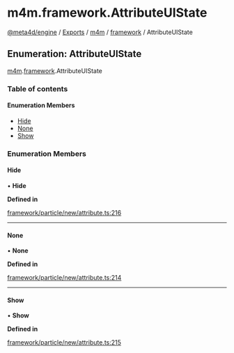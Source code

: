 # m4m.framework.AttributeUIState

[@meta4d/engine](../) / [Exports](../modules/) / [m4m](../modules/m4m.md) / [framework](../modules/m4m.framework.md) / AttributeUIState

## Enumeration: AttributeUIState

[m4m](../modules/m4m.md).[framework](../modules/m4m.framework.md).AttributeUIState

### Table of contents

#### Enumeration Members

* [Hide](m4m.framework.AttributeUIState.md#hide)
* [None](m4m.framework.AttributeUIState.md#none)
* [Show](m4m.framework.AttributeUIState.md#show)

### Enumeration Members

#### Hide

• **Hide**

**Defined in**

[framework/particle/new/attribute.ts:216](https://github.com/meta4d-me/meta4d-engine/blob/cf6bfe6/src/framework/particle/new/attribute.ts#L216)

***

#### None

• **None**

**Defined in**

[framework/particle/new/attribute.ts:214](https://github.com/meta4d-me/meta4d-engine/blob/cf6bfe6/src/framework/particle/new/attribute.ts#L214)

***

#### Show

• **Show**

**Defined in**

[framework/particle/new/attribute.ts:215](https://github.com/meta4d-me/meta4d-engine/blob/cf6bfe6/src/framework/particle/new/attribute.ts#L215)
